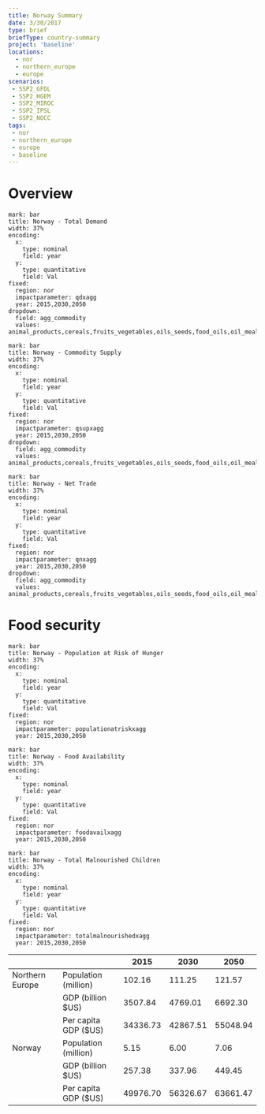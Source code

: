 ```yaml
---
title: Norway Summary
date: 3/30/2017
type: brief
briefType: country-summary
project: 'baseline'
locations:
  - nor
  - northern_europe
  - europe
scenarios:
 - SSP2_GFDL
 - SSP2_HGEM
 - SSP2_MIROC
 - SSP2_IPSL
 - SSP2_NOCC
tags:
 - nor
 - northern_europe
 - europe
 - baseline
---
```

# Overview 

```chart
mark: bar
title: Norway - Total Demand
width: 37%
encoding:
  x:
    type: nominal
    field: year
  y:
    type: quantitative
    field: Val
fixed:
  region: nor
  impactparameter: qdxagg
  year: 2015,2030,2050
dropdown:
  field: agg_commodity
  values: animal_products,cereals,fruits_vegetables,oils_seeds,food_oils,oil_meals,other,pulses,roots_tubers,sugar
```

```chart
mark: bar
title: Norway - Commodity Supply
width: 37%
encoding:
  x:
    type: nominal
    field: year
  y:
    type: quantitative
    field: Val
fixed:
  region: nor
  impactparameter: qsupxagg
  year: 2015,2030,2050
dropdown:
  field: agg_commodity
  values: animal_products,cereals,fruits_vegetables,oils_seeds,food_oils,oil_meals,other,pulses,roots_tubers,sugar
```

```chart
mark: bar
title: Norway - Net Trade
width: 37%
encoding:
  x:
    type: nominal
    field: year
  y:
    type: quantitative
    field: Val
fixed:
  region: nor
  impactparameter: qnxagg
  year: 2015,2030,2050
dropdown:
  field: agg_commodity
  values: animal_products,cereals,fruits_vegetables,oils_seeds,food_oils,oil_meals,other,pulses,roots_tubers,sugar
```

# Food security

```chart
mark: bar
title: Norway - Population at Risk of Hunger
width: 37%
encoding:
  x:
    type: nominal
    field: year
  y:
    type: quantitative
    field: Val
fixed:
  region: nor
  impactparameter: populationatriskxagg
  year: 2015,2030,2050
```

```chart
mark: bar
title: Norway - Food Availability
width: 37%
encoding:
  x:
    type: nominal
    field: year
  y:
    type: quantitative
    field: Val
fixed:
  region: nor
  impactparameter: foodavailxagg
  year: 2015,2030,2050
```

```chart
mark: bar
title: Norway - Total Malnourished Children
width: 37%
encoding:
  x:
    type: nominal
    field: year
  y:
    type: quantitative
    field: Val
fixed:
  region: nor
  impactparameter: totalmalnourishedxagg
  year: 2015,2030,2050
```

|   |   | 2015 | 2030 | 2050 |
|---|---|---|---|---|
| Northern Europe | Population (million) | 102.16 | 111.25 | 121.57 |
|  | GDP (billion $US) | 3507.84 | 4769.01 | 6692.30 |
|  | Per capita GDP ($US) | 34336.73 | 42867.51 | 55048.94 |
| Norway | Population (million) | 5.15 | 6.00 | 7.06 |
|  | GDP (billion $US) | 257.38 | 337.96 | 449.45 |
|  | Per capita GDP ($US) | 49976.70| 56326.67| 63661.47|